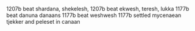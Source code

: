 1207b beat shardana, shekelesh, 
1207b beat ekwesh, teresh, lukka
1177b beat danuna danaans
1177b beat weshwesh
1177b settled mycenaean tjekker and peleset in canaan